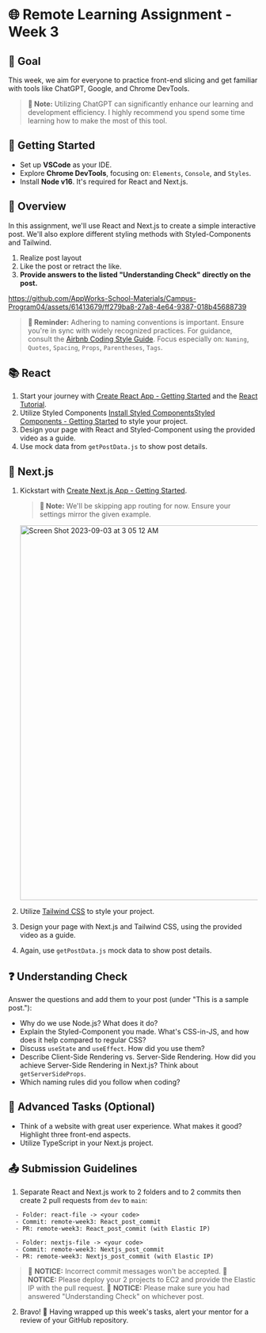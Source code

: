 # 🌐 Remote Learning Assignment - Week 3

## 📍 Goal
This week, we aim for everyone to practice front-end slicing and get familiar with tools like ChatGPT, Google, and Chrome DevTools.
> **🔔 Note:** Utilizing ChatGPT can significantly enhance our learning and development efficiency. I highly recommend you spend some time learning how to make the most of this tool.

## 🚀 Getting Started

- Set up **VSCode** as your IDE.
- Explore **Chrome DevTools**, focusing on: `Elements`, `Console`, and `Styles`.
- Install **Node v16**. It's required for React and Next.js.

## 📌 Overview

In this assignment, we'll use React and Next.js to create a simple interactive post. We'll also explore different styling methods with Styled-Components and Tailwind.
1. Realize post layout
2. Like the post or retract the like.
3. **Provide answers to the listed "Understanding Check" directly on the post.**

https://github.com/AppWorks-School-Materials/Campus-Program04/assets/61413679/ff279ba8-27a8-4e64-9387-018b45688739



> **🔔 Reminder:** Adhering to naming conventions is important. Ensure you're in sync with widely recognized practices. For guidance, consult the [Airbnb Coding Style Guide](https://github.com/airbnb/javascript/tree/master/react#naming). Focus especially on: `Naming`, `Quotes`, `Spacing`, `Props`, `Parentheses`, `Tags`.

## 📚 React

1. Start your journey with [Create React App - Getting Started](https://create-react-app.dev/docs/getting-started) and the [React Tutorial](https://reactjs.org/tutorial/tutorial.html).
2. Utilize Styled Components [Install Styled Components](https://styled-components.com/)[Styled Components - Getting Started](https://styled-components.com/docs/basics#getting-started) to style your project.
3. Design your page with React and Styled-Component using the provided video as a guide.
4. Use mock data from `getPostData.js` to show post details.

## 📘 Next.js

1. Kickstart with [Create Next.js App - Getting Started](https://nextjs.org/docs/getting-started/installation).
   > **🔔 Note:** We'll be skipping app routing for now. Ensure your settings mirror the given example.
   <img width="757" alt="Screen Shot 2023-09-03 at 3 05 12 AM" src="https://github.com/AppWorks-School-Materials/Campus-Program04/assets/61413679/fa29df42-c6ba-4821-ada1-b7e7f0d14614">

2. Utilize [Tailwind CSS](https://tailwindcss.com/docs/installation) to style your project.
3. Design your page with Next.js and Tailwind CSS, using the provided video as a guide.
4. Again, use `getPostData.js` mock data to show post details.

## ❓ Understanding Check

Answer the questions and add them to your post (under "This is a sample post."):

- Why do we use Node.js? What does it do?
- Explain the Styled-Component you made. What's CSS-in-JS, and how does it help compared to regular CSS?
- Discuss `useState` and `useEffect`. How did you use them?
- Describe Client-Side Rendering vs. Server-Side Rendering. How did you achieve Server-Side Rendering in Next.js? Think about `getServerSideProps`.
- Which naming rules did you follow when coding?

## 🌟 Advanced Tasks (Optional)

- Think of a website with great user experience. What makes it good? Highlight three front-end aspects.
- Utilize TypeScript in your Next.js project.

## 📤 Submission Guidelines

1. Separate React and Next.js work to 2 folders and to 2 commits then create 2 pull requests from `dev` to `main`:
 ```
   - Folder: react-file -> <your code>
   - Commit: remote-week3: React_post_commit
   - PR: remote-week3: React_post_commit (with Elastic IP)
 ```
 ```
   - Folder: nextjs-file -> <your code>
   - Commit: remote-week3: Nextjs_post_commit
   - PR: remote-week3: Nextjs_post_commit (with Elastic IP)
 ```
   > 🚫 **NOTICE:** Incorrect commit messages won't be accepted.
   > 🚫 **NOTICE:** Please deploy your 2 projects to EC2 and provide the Elastic IP with the pull request.
   > 🚫 **NOTICE:** Please make sure you had answered "Understanding Check" on whichever post.

2. Bravo! 🎉 Having wrapped up this week's tasks, alert your mentor for a review of your GitHub repository.
